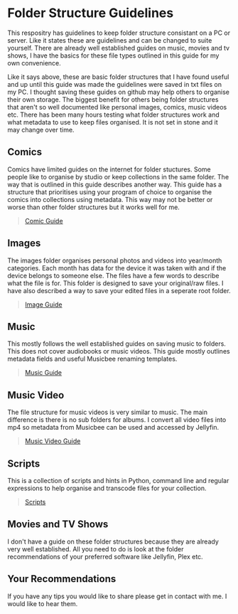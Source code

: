 # Folder Structure Guidelines
This respositry has guidelines to keep folder structure consistant on a PC or server. Like it states these are guidelines and can be changed to suite yourself. There are already well established guides on music, movies and tv shows, I have the basics for these file types outlined in this guide for my own convenience.

Like it says above, these are basic folder structures that I have found useful and up until this guide was made the guidelines were saved in txt files on my PC. I thought saving these guides on github may help others to organise their own storage. The biggest benefit for others being folder structures that aren't so well documented like personal images, comics, music videos etc. There has been many hours testing what folder structures work and what metadata to use to keep files organised. It is not set in stone and it may change over time.

## Comics
Comics have limited guides on the internet for folder stuctures. Some people like to organise by studio or keep collections in the same folder. The way that is outlined in this guide describes another way. This guide has a structure that prioritises using your program of choice to organise the comics into collections using metadata. This way may not be better or worse than other folder structures but it works well for me.

> [Comic Guide](Comics_folder.md)
## Images
The images folder organises personal photos and videos into year/month categories. Each month has data for the device it was taken with and if the device belongs to someone else. The files have a few words to describe what the file is for. This folder is designed to save your original/raw files. I have also described a way to save your edited files in a seperate root folder.
> [Image Guide](Images_folder.md)
## Music
This mostly follows the well established guides on saving music to folders. This does not cover audiobooks or music videos. This guide mostly outlines metadata fields and useful Musicbee renaming templates.
> [Music Guide](Music_Folder.md)
## Music Video
The file structure for music videos is very similar to music. The main difference is there is no sub folders for albums. I convert all video files into mp4 so metadata from Musicbee can be used and accessed by Jellyfin.
> [Music Video Guide](Music_Video_folder.md)
## Scripts
This is a collection of scripts and hints in Python, command line and regular expressions to help organise and transcode files for your collection.
> [Scripts](Scripts/Readme.md)
## Movies and TV Shows
I don't have a guide on these folder structures because they are already very well established. All you need to do is look at the folder recommendations of your preferred software like Jellyfin, Plex etc.
## Your Recommendations
If you have any tips you would like to share please get in contact with me. I would like to hear them.
